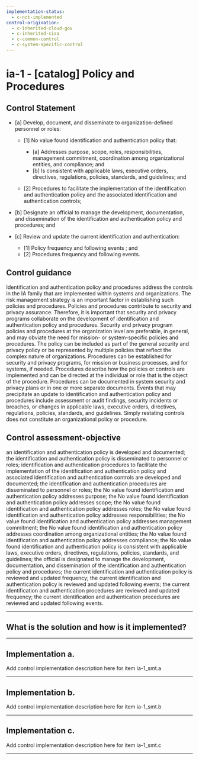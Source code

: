 ```yaml
---
implementation-status:
  - c-not-implemented
control-origination:
  - c-inherited-cloud-gov
  - c-inherited-cisa
  - c-common-control
  - c-system-specific-control
---
```


# ia-1 - \[catalog\] Policy and Procedures

## Control Statement

- \[a\] Develop, document, and disseminate to organization-defined personnel or roles:

  - \[1\]  No value found identification and authentication policy that:

    - \[a\] Addresses purpose, scope, roles, responsibilities, management commitment, coordination among organizational entities, and compliance; and
    - \[b\] Is consistent with applicable laws, executive orders, directives, regulations, policies, standards, and guidelines; and

  - \[2\] Procedures to facilitate the implementation of the identification and authentication policy and the associated identification and authentication controls;

- \[b\] Designate an official to manage the development, documentation, and dissemination of the identification and authentication policy and procedures; and

- \[c\] Review and update the current identification and authentication:

  - \[1\] Policy frequency and following events ; and
  - \[2\] Procedures frequency and following events.

## Control guidance

Identification and authentication policy and procedures address the controls in the IA family that are implemented within systems and organizations. The risk management strategy is an important factor in establishing such policies and procedures. Policies and procedures contribute to security and privacy assurance. Therefore, it is important that security and privacy programs collaborate on the development of identification and authentication policy and procedures. Security and privacy program policies and procedures at the organization level are preferable, in general, and may obviate the need for mission- or system-specific policies and procedures. The policy can be included as part of the general security and privacy policy or be represented by multiple policies that reflect the complex nature of organizations. Procedures can be established for security and privacy programs, for mission or business processes, and for systems, if needed. Procedures describe how the policies or controls are implemented and can be directed at the individual or role that is the object of the procedure. Procedures can be documented in system security and privacy plans or in one or more separate documents. Events that may precipitate an update to identification and authentication policy and procedures include assessment or audit findings, security incidents or breaches, or changes in applicable laws, executive orders, directives, regulations, policies, standards, and guidelines. Simply restating controls does not constitute an organizational policy or procedure.

## Control assessment-objective

an identification and authentication policy is developed and documented;
the identification and authentication policy is disseminated to personnel or roles;
identification and authentication procedures to facilitate the implementation of the identification and authentication policy and associated identification and authentication controls are developed and documented;
the identification and authentication procedures are disseminated to personnel or roles;
the No value found identification and authentication policy addresses purpose;
the No value found identification and authentication policy addresses scope;
the No value found identification and authentication policy addresses roles;
the No value found identification and authentication policy addresses responsibilities;
the No value found identification and authentication policy addresses management commitment;
the No value found identification and authentication policy addresses coordination among organizational entities;
the No value found identification and authentication policy addresses compliance;
the No value found identification and authentication policy is consistent with applicable laws, executive orders, directives, regulations, policies, standards, and guidelines;
the official is designated to manage the development, documentation, and dissemination of the identification and authentication policy and procedures;
the current identification and authentication policy is reviewed and updated frequency;
the current identification and authentication policy is reviewed and updated following events;
the current identification and authentication procedures are reviewed and updated frequency;
the current identification and authentication procedures are reviewed and updated following events.

______________________________________________________________________

## What is the solution and how is it implemented?

<!-- Please leave this section blank and enter implementation details in the parts below. -->

______________________________________________________________________

## Implementation a.

Add control implementation description here for item ia-1_smt.a

______________________________________________________________________

## Implementation b.

Add control implementation description here for item ia-1_smt.b

______________________________________________________________________

## Implementation c.

Add control implementation description here for item ia-1_smt.c

______________________________________________________________________
